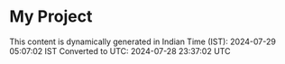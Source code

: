 # My Project

This content is dynamically generated in Indian Time (IST): 2024-07-29 05:07:02 IST
Converted to UTC: 2024-07-28 23:37:02 UTC
